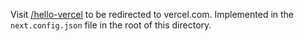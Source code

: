 Visit [/hello-vercel](/hello-vercel) to be redirected to vercel.com. Implemented in the `next.config.json` file in the root of this directory.